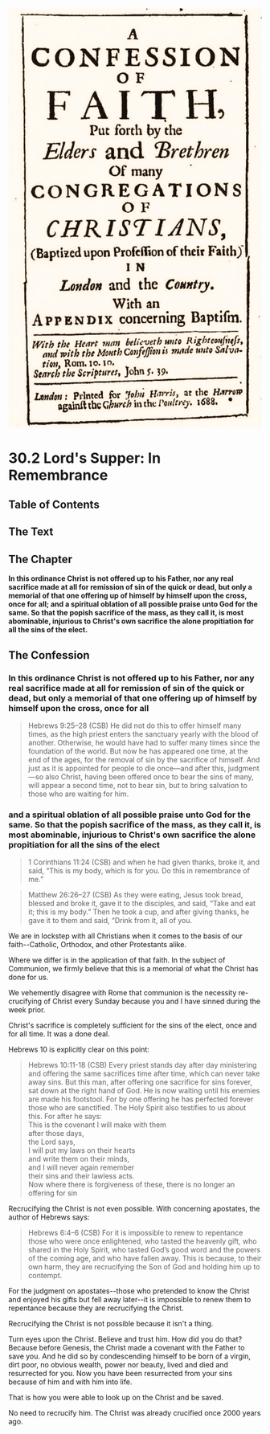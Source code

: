 <img class="intro-right" src="art-1689.png">

# 30.2 Lord's Supper: In Remembrance

## Table of Contents

<!-- toc -->

## The Text

## The Chapter

**In this ordinance Christ is not offered up to his Father, nor any real sacrifice made at all for remission of sin of the quick or dead, but only a memorial of that one offering up of himself by himself upon the cross, once for all; and a spiritual oblation of all possible praise unto God for the same. So that the popish sacrifice of the mass, as they call it, is most abominable, injurious to Christ's own sacrifice the alone propitiation for all the sins of the elect.**

## The Confession

### In this ordinance Christ is not offered up to his Father, nor any real sacrifice made at all for remission of sin of the quick or dead, but only a memorial of that one offering up of himself by himself upon the cross, once for all

>Hebrews 9:25–28 (CSB) He did not do this to offer himself many times, as the high priest enters the sanctuary yearly with the blood of another. Otherwise, he would have had to suffer many times since the foundation of the world. But now he has appeared one time, at the end of the ages, for the removal of sin by the sacrifice of himself. And just as it is appointed for people to die once—and after this, judgment—so also Christ, having been offered once to bear the sins of many, will appear a second time, not to bear sin, but to bring salvation to those who are waiting for him.

### and a spiritual oblation of all possible praise unto God for the same. So that the popish sacrifice of the mass, as they call it, is most abominable, injurious to Christ's own sacrifice the alone propitiation for all the sins of the elect

>1 Corinthians 11:24 (CSB) and when he had given thanks, broke it, and said, “This is my body, which is for you. Do this in remembrance of me.”

>Matthew 26:26–27 (CSB) As they were eating, Jesus took bread, blessed and broke it, gave it to the disciples, and said, “Take and eat it; this is my body.” Then he took a cup, and after giving thanks, he gave it to them and said, “Drink from it, all of you.

We are in lockstep with all Christians when it comes to the basis of our faith--Catholic, Orthodox, and other Protestants alike.

Where we differ is in the application of that faith. In the subject of Communion, we firmly believe that this is a memorial of what the Christ has done for us.

We vehemently disagree with Rome that communion is the necessity re-crucifying of Christ every Sunday because you and I have sinned during the week prior.

Christ's sacrifice is completely sufficient for the sins of the elect, once and for all time. It was a done deal.

Hebrews 10 is explicitly clear on this point:

>Hebrews 10:11-18 (CSB) Every priest stands day after day ministering and offering the same sacrifices time after time, which can never take away sins. But this man, after offering one sacrifice for sins forever, sat down at the right hand of God. He is now waiting until his enemies are made his footstool. For by one offering he has perfected forever those who are sanctified. The Holy Spirit also testifies to us about this. For after he says:  
>This is the covenant I will make with them  
>after those days,  
>the Lord says,  
>I will put my laws on their hearts  
>and write them on their minds,  
>and I will never again remember  
>their sins and their lawless acts.  
>Now where there is forgiveness of these, there is no longer an offering for sin

Recrucifying the Christ is not even possible. With concerning apostates, the author of Hebrews says:

>Hebrews 6:4–6 (CSB) For it is impossible to renew to repentance those who were once enlightened, who tasted the heavenly gift, who shared in the Holy Spirit, who tasted God’s good word and the powers of the coming age, and who have fallen away. This is because, to their own harm, they are recrucifying the Son of God and holding him up to contempt.

For the judgment on apostates--those who pretended to know the Christ and enjoyed his gifts but fell away later--it is impossible to renew them to repentance because they are recrucifying the Christ.

Recrucifying the Christ is not possible because it isn't a thing.

Turn eyes upon the Christ. Believe and trust him. How did you do that? Because before Genesis, the Christ made a covenant with the Father to save you. And he did so by condescending himself to be born of a virgin, dirt poor, no obvious wealth, power nor beauty, lived and died and resurrected for you. Now you have been resurrected from your sins because of him and with him into life.

That is how you were able to look up on the Christ and be saved.

No need to recrucify him. The Christ was already crucified once 2000 years ago.
